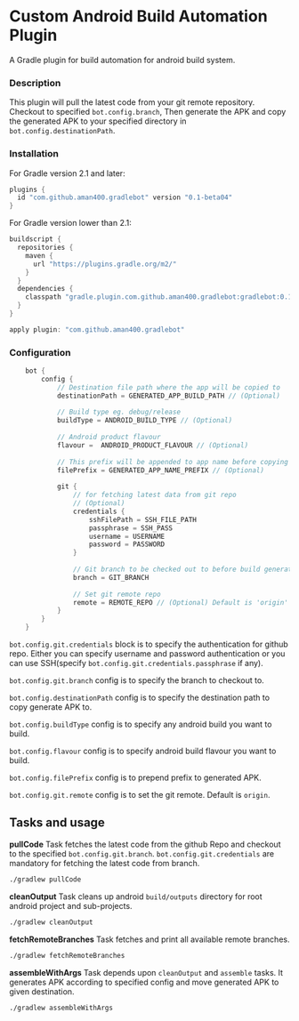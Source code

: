 Custom Android Build Automation Plugin
===========================================


A Gradle plugin for build automation for android build system.


### Description

This plugin will pull the latest code from your git remote repository. Checkout to specified ```bot.config.branch```, Then
generate the APK and copy the generated APK to your specified directory in ```bot.config.destinationPath```.


### Installation

For Gradle version 2.1 and later:
```groovy
plugins {
  id "com.github.aman400.gradlebot" version "0.1-beta04"
}
```

For Gradle version lower than 2.1:
```groovy
buildscript {
  repositories {
    maven {
      url "https://plugins.gradle.org/m2/"
    }
  }
  dependencies {
    classpath "gradle.plugin.com.github.aman400.gradlebot:gradlebot:0.1-beta04"
  }
}

apply plugin: "com.github.aman400.gradlebot"
```


### Configuration

```groovy
    bot {
        config {
            // Destination file path where the app will be copied to             
            destinationPath = GENERATED_APP_BUILD_PATH // (Optional)
            
            // Build type eg. debug/release
            buildType = ANDROID_BUILD_TYPE // (Optional)
            
            // Android product flavour
            flavour =  ANDROID_PRODUCT_FLAVOUR // (Optional)
           
            // This prefix will be appended to app name before copying to destination directory 
            filePrefix = GENERATED_APP_NAME_PREFIX // (Optional) 
                       
            git {
                // for fetching latest data from git repo
                // (Optional)
                credentials {
                    sshFilePath = SSH_FILE_PATH
                    passphrase = SSH_PASS
                    username = USERNAME
                    password = PASSWORD
                }
                
                // Git branch to be checked out to before build generation
                branch = GIT_BRANCH
                
                // Set git remote repo
                remote = REMOTE_REPO // (Optional) Default is 'origin'
            }
        }
    }
```

`bot.config.git.credentials` block is to specify the authentication for github repo. Either you can specify username and password authentication or you can use SSH(specify `bot.config.git.credentials.passphrase` if any).

`bot.config.git.branch` config is to specify the branch to checkout to.

`bot.config.destinationPath` config is to specify the destination path to copy generate APK to.

`bot.config.buildType` config is to specify any android build you want to build.

`bot.config.flavour` config is to specify android build flavour you want to build.

`bot.config.filePrefix` config is to prepend prefix to generated APK.

`bot.config.git.remote` config is to set the git remote. Default is `origin`.

## Tasks and usage

**pullCode** Task fetches the latest code from the github Repo and checkout to the specified `bot.config.git.branch`.
`bot.config.git.credentials` are mandatory for fetching the latest code from branch.
```bash
./gradlew pullCode
```

**cleanOutput** Task cleans up android `build/outputs` directory for root android project and sub-projects.
```bash
./gradlew cleanOutput
```

**fetchRemoteBranches** Task fetches and print all available remote branches.
```bash
./gradlew fetchRemoteBranches
```

**assembleWithArgs** Task depends upon `cleanOutput` and `assemble` tasks. It generates APK according to specified config and move generated APK to given destination.
```bash
./gradlew assembleWithArgs
```